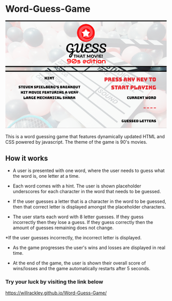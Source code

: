 # Word-Guess-Game
![Landing Page](assets/images/wordGuess.png)

This is a word guessing game that features dynamically updated HTML and CSS powered by javascript. The theme of the game is 90's movies.

## How it works

* A user is presented with one word, where the user needs to guess what the word is, one letter at a time.

* Each word comes with a hint. The user is shown placeholder underscores for each character in the word that needs to be guessed.

* If the user guesses a letter that is a character in the word to be guessed, then that correct letter is displayed amongst the placeholder characters.

* The user starts each word with 8 letter guesses. If they guess incorrectly then they lose a guess. If they guess correctly then the amount of guesses remaining does not change.

*If the user guesses incorrectly, the incorrect letter is displayed.

* As the game progresses the user's wins and losses are displayed in real time.

* At the end of the game, the user is shown their overall score of wins/losses and the game automatically restarts after 5 seconds.

### Try your luck by visiting the link below
https://willrackley.github.io/Word-Guess-Game/
